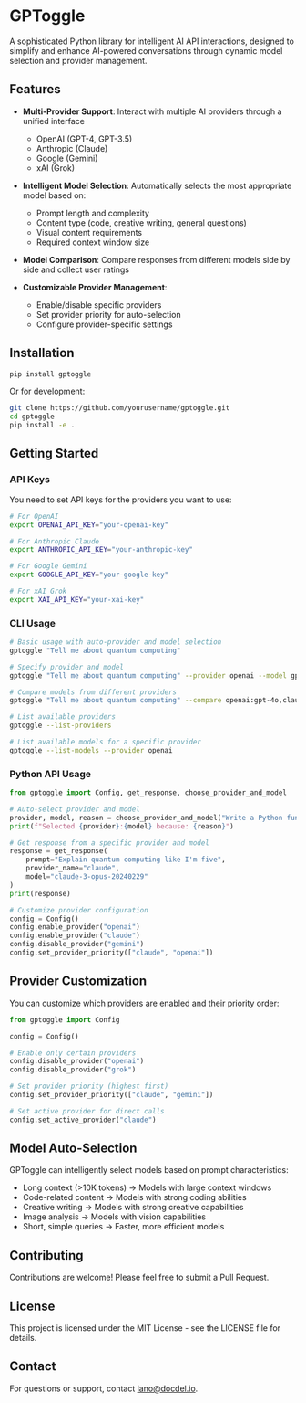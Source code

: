 # GPToggle

A sophisticated Python library for intelligent AI API interactions, designed to simplify and enhance AI-powered conversations through dynamic model selection and provider management.

## Features

- **Multi-Provider Support**: Interact with multiple AI providers through a unified interface
  - OpenAI (GPT-4, GPT-3.5)
  - Anthropic (Claude)
  - Google (Gemini)
  - xAI (Grok)
  
- **Intelligent Model Selection**: Automatically selects the most appropriate model based on:
  - Prompt length and complexity
  - Content type (code, creative writing, general questions)
  - Visual content requirements
  - Required context window size
  
- **Model Comparison**: Compare responses from different models side by side and collect user ratings

- **Customizable Provider Management**:
  - Enable/disable specific providers
  - Set provider priority for auto-selection
  - Configure provider-specific settings

## Installation

```bash
pip install gptoggle
```

Or for development:

```bash
git clone https://github.com/yourusername/gptoggle.git
cd gptoggle
pip install -e .
```

## Getting Started

### API Keys

You need to set API keys for the providers you want to use:

```bash
# For OpenAI
export OPENAI_API_KEY="your-openai-key"

# For Anthropic Claude
export ANTHROPIC_API_KEY="your-anthropic-key"

# For Google Gemini
export GOOGLE_API_KEY="your-google-key"

# For xAI Grok
export XAI_API_KEY="your-xai-key"
```

### CLI Usage

```bash
# Basic usage with auto-provider and model selection
gptoggle "Tell me about quantum computing"

# Specify provider and model
gptoggle "Tell me about quantum computing" --provider openai --model gpt-4o

# Compare models from different providers
gptoggle "Tell me about quantum computing" --compare openai:gpt-4o,claude:claude-3-opus-20240229

# List available providers
gptoggle --list-providers

# List available models for a specific provider
gptoggle --list-models --provider openai
```

### Python API Usage

```python
from gptoggle import Config, get_response, choose_provider_and_model

# Auto-select provider and model
provider, model, reason = choose_provider_and_model("Write a Python function to calculate Fibonacci numbers")
print(f"Selected {provider}:{model} because: {reason}")

# Get response from a specific provider and model
response = get_response(
    prompt="Explain quantum computing like I'm five",
    provider_name="claude",
    model="claude-3-opus-20240229"
)
print(response)

# Customize provider configuration
config = Config()
config.enable_provider("openai")
config.enable_provider("claude")
config.disable_provider("gemini")
config.set_provider_priority(["claude", "openai"])
```

## Provider Customization

You can customize which providers are enabled and their priority order:

```python
from gptoggle import Config

config = Config()

# Enable only certain providers
config.disable_provider("openai")
config.disable_provider("grok")

# Set provider priority (highest first)
config.set_provider_priority(["claude", "gemini"])

# Set active provider for direct calls
config.set_active_provider("claude")
```

## Model Auto-Selection

GPToggle can intelligently select models based on prompt characteristics:

- Long context (>10K tokens) → Models with large context windows
- Code-related content → Models with strong coding abilities
- Creative writing → Models with strong creative capabilities
- Image analysis → Models with vision capabilities
- Short, simple queries → Faster, more efficient models

## Contributing

Contributions are welcome! Please feel free to submit a Pull Request.

## License

This project is licensed under the MIT License - see the LICENSE file for details.

## Contact

For questions or support, contact lano@docdel.io.